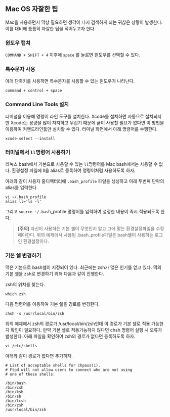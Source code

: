 ## Mac OS 자잘한 팁

Mac을 사용하면서 막상 필요하면 생각이 나지 검색하게 되는 귀찮은 상황이 발생한다. 이를 대비해 틈틈히 자잘한 팁을 적어두고자 한다.

### 윈도우 캡쳐

`COMMAND + SHIFT + 4` 이후에 `space` 를 눌르면 윈도우를 선택할 수 있다.

### 특수문자 사용

아래 단축키를 사용하면 특수문자를 사용할 수 있는 윈도우가 나타난다.  

```
command + control + space
```

### Command Line Tools 설치

터미널을 이용해 명령어 라인 도구를 설치한다. Xcode를 설치하면 자동으로 설치되지만 Xcode는 용량을 많이 차지하고 무겁기 때문에 굳이 사용할 필요가 없다면 이 방법을 이용하여 커맨드라인툴만 설치할 수 있다. 터미널 화면에서 아래 명령어를 수행한다.

```
xcode-select --install
```

### 터미널에서 `ll`명령어 사용하기

리눅스 bash에서 기본으로 사용할 수 있는 `ll`명령어를 Mac bash에서는 사용할 수 없다. 환경설정 파일에 ll을 alias로 등록하여 명령어처럼 사용하도록 하자. 

아래와 같이 사용자 홈디렉터리에 `.bash_profile` 파일을 생성하고 아래 두번째 단락의 alias를 입력한다. 

```
vi ~/.bash_profile
alias ll='ls -l'
```

그리고 `source ~/.bas`h_profile 명령어를 입력하여 설정한 내용이 즉시 적용되도록 한다.

> **[주의]** 자신이 사용하는 기본 쉘이 무엇인지 알고 그에 맞는 환경설정파일을 수정해야한다. 위의 예제에서 사용된 .bash_profile파일은 bash쉘이 사용하는 로그인 환경설정이다.

### 기본 쉘 변경하기

맥은 기본으로 bash쉘이 지정되어 있다. 최근에는 zsh가 많은 인기를 얻고 있다. 맥의 기본 쉘을 zsh로 변경하기 위해 다음과 같이 진행한다. 

zsh의 위치를 찾는다. 

```
which zsh
```

다음 명령어를 이용하여 기본 쉘을 경로를 변경한다. 

```
chsh -s /usr/local/bin/zsh
```

위의 예제에서 zsh의 경로가 /usr/local/bin/zsh인데 이 경로가 기본 쉘로 적용 가능한지 확인이 필요하다. 만약 기본 쉘로 적용가능하지 않다면 chsh 명령어 실행 시 오류가 발생한다. 아래 파일을 확인하여 zsh의 경로가 없다면 등록하도록 하자.

```
vi /etc/shells
```

아래와 같이 경로가 없다면 추가하자.

```
# List of acceptable shells for chpass(1).
# Ftpd will not allow users to connect who are not using
# one of these shells.

/bin/bash
/bin/csh
/bin/ksh
/bin/sh
/bin/tcsh
/bin/zsh
/usr/local/bin/zsh
```
